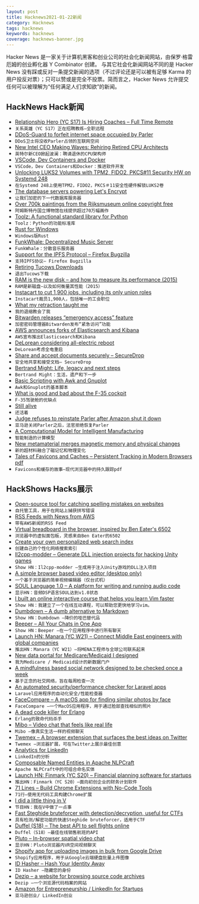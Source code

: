 ```yaml
---
layout: post
title: Hacknews2021-01-22新闻
category: Hacknews
tags: hacknews
keywords: hacknews
coverage: hacknews-banner.jpg
---
```


Hacker News 是一家关于计算机黑客和创业公司的社会化新闻网站，由保罗·格雷厄姆的创业孵化器 Y Combinator 创建。
与其它社会化新闻网站不同的是 Hacker News 没有踩或反对一条提交新闻的选项（不过评论还是可以被有足够 Karma 的用户投反对票）；只可以赞或是完全不投票。简而言之，Hacker News 允许提交任何可以被理解为“任何满足人们求知欲”的新闻。

## HackNews Hack新闻


- [Relationship Hero (YC S17) Is Hiring Coaches – Full Time Remote](https://relationshiphero.com/careers?role=coach)
- `关系英雄（YC S17）正在招聘教练–全职远程`
- [DDoS-Guard to forfeit internet space occupied by Parler](https://krebsonsecurity.com/2021/01/ddos-guard-to-forfeit-internet-space-occupied-by-parler/)
- `DDoS卫士将没收Parler占领的互联网空间`
- [New Intel CEO Making Waves: Rehiring Retired CPU Architects](https://www.anandtech.com/show/16438/new-intel-ceo-making-waves-rehiring-retired-cpu-architects)
- `英特尔新CEO掀起波澜：聘请退休的CPU架构师`
- [VSCode, Dev Containers and Docker](https://blog.feabhas.com/2021/01/vscode-dev-containers-and-docker-moving-software-development-forward/)
- `VSCode，Dev Containers和Docker：推进软件开发`
- [Unlocking LUKS2 Volumes with TPM2, FIDO2, PKCS#11 Security HW on Systemd 248](http://0pointer.net/blog/unlocking-luks2-volumes-with-tpm2-fido2-pkcs11-security-hardware-on-systemd-248.html)
- `在Systemd 248上使用TPM2，FIDO2，PKCS＃11安全性硬件解锁LUKS2卷`
- [The database servers powering Let's Encrypt](https://letsencrypt.org/2021/01/21/next-gen-database-servers.html)
- `让我们加密的下一代数据库服务器`
- [Over 700k paintings from the Rijksmuseum online copyright free](https://www.ianvisits.co.uk/blog/2021/01/21/over-700000-paintings-from-the-rijksmuseum-online-copyright-free/)
- `阿姆斯特丹国立博物馆在线提供超过70万幅画作`
- [Toolz: A functional standard library for Python](https://github.com/pytoolz/toolz)
- `Toolz：Python的功能标准库`
- [Rust for Windows](https://github.com/microsoft/windows-rs)
- `Windows版Rust`
- [FunkWhale: Decentralized Music Server](https://funkwhale.audio/en_US/)
- `FunkWhale：分散音乐服务器`
- [Support for the IPFS Protocol – Firefox Bugzilla](https://bugzilla.mozilla.org/show_bug.cgi?id=1354807)
- `支持IPFS协议– Firefox Bugzilla`
- [Retiring Tucows Downloads](https://tucows.com/retired/)
- `退出Tucows下载`
- [RAM is the new disk – and how to measure its performance (2015)](https://tanelpoder.com/2015/11/30/ram-is-the-new-disk-and-how-to-measure-its-performance-part-3-cpu-instructions-cycles/)
- `RAM是新磁盘–以及如何衡量其性能（2015）`
- [Instacart to cut 1,900 jobs, including its only union roles](https://www.bloomberg.com/news/articles/2021-01-21/instacart-to-cut-1-900-jobs-including-its-only-union-positions)
- `Instacart裁员1,900人，包括唯一的工会职位`
- [What my retraction taught me](https://www.nature.com/articles/d41586-021-00073-4)
- `我的退缩教会了我`
- [Bitwarden releases “emergency access” feature](https://bitwarden.com/help/article/releasenotes/#2021-01-19)
- `加密密码管理器Bitwarden发布“紧急访问”功能`
- [AWS announces forks of Elasticsearch and Kibana](https://aws.amazon.com/blogs/opensource/stepping-up-for-a-truly-open-source-elasticsearch)
- `AWS宣布推出Elasticsearch和Kibana`
- [DeLorean considering all-electric reboot](https://www.newdelorean.com/nhtsa-releases-final-low-volume-manufacturing-rules/)
- `DeLorean考虑全电重启`
- [Share and accept documents securely – SecureDrop](https://securedrop.org/)
- `安全地共享和接受文档– SecureDrop`
- [Bertrand Might: Life, legacy and next steps](http://bertrand.might.net/)
- `Bertrand Might：生活，遗产和下一步`
- [Basic Scripting with Awk and Gnuplot](https://cyberchris.xyz/posts/awk-and-gnuplot/)
- `Awk和Gnuplot的基本脚本`
- [What is good and bad about the F-35 cockpit](https://hushkit.net/2021/01/21/what-is-good-and-bad-about-the-f-35-cockpit-a-panthers-pilots-guide-to-modern-cockpits/)
- `F-35驾驶舱的优缺点`
- [Still alive](https://astralcodexten.substack.com/p/still-alive)
- `还活着`
- [Judge refuses to reinstate Parler after Amazon shut it down](https://www.npr.org/2021/01/21/956486352/judge-refuses-to-reinstate-parler-after-amazon-shut-it-down)
- `亚马逊关闭Parler之后，法官拒绝恢复Parler`
- [A Computational Model for Intelligent Manufacturing](https://industrytoday.com/a-computational-model-for-intelligent-manufacturing/)
- `智能制造的计算模型`
- [New metamaterial merges magnetic memory and physical changes](https://arstechnica.com/science/2021/01/new-metamaterial-merges-magnetic-memory-and-physical-changes/)
- `新的超材料融合了磁记忆和物理变化`
- [Tales of Favicons and Caches – Persistent Tracking in Modern Browsers pdf](https://www.cs.uic.edu/%7Epolakis/papers/solomos-ndss21.pdf)
- `Favicons和缓存的故事–现代浏览器中的持久跟踪pdf`


## HackShows Hacks展示

- [ Open-source tool for catching spelling mistakes on websites](https://github.com/siteinspector/siteinspector)
- `自托管工具，用于在网站上捕获拼写错误`
- [ RSS Feeds with News from AWS](https://www.cloudnews.dev/feeds)
- `带有AWS新闻的RSS Feed`
- [ Virtual breadboard in the browser, inspired by Ben Eater's 6502](https://www.tejotron.com/)
- `浏览器中的虚拟面包板，灵感来自Ben Eater的6502`
- [ Create your own personalized web search index](https://crawlcrawler.com)
- `创建自己的个性化网络搜索索引`
- [ Il2cpp-modder – Generate DLL injection projects for hacking Unity games](https://github.com/juanmjacobs/il2cpp-modder)
- `Show HN：Il2cpp-modder –生成用于注入Unity游戏的DLL注入项目`
- [ A simple browser based video editor (desktop only)](https://bwasti.github.io/mebm/)
- `一个基于浏览器的简单视频编辑器（仅台式机）`
- [ SOUL Language 1.0 – A platform for writing and running audio code](https://soul-lang.github.io/SOUL/docs/SOUL_V1_Release.html)
- `显示HN：音频DSP语言SOUL达到v1.0状态`
- [ I built an online interactive course that helps you learn Vim faster](https://www.vim.so)
- `Show HN：我建立了一个在线互动课程，可以帮助您更快地学习vim。`
- [ Dumbdown – A dumb alternative to Markdown](https://github.com/treenotation/dumbdown)
- `Show HN：Dumbdown –降价的哑巴替代品`
- [ Beeper – All Your Chats in One App](https://www.beeperhq.com/?hn)
- `Show HN：Beeper –在一个应用程序中进行所有聊天`
- [Launch HN: Manara (YC W21) – Connect Middle East engineers with global companies](item?id=25849054)
- `推出HN：Manara（YC W21）–将MENA工程师与全球公司联系起来`
- [ New data portal for Medicare/Medicaid I designed](http://data.cms.gov/beta/)
- `我为Medicare / Medicaid设计的新数据门户`
- [ A mindfulness based social network designed to be checked once a week](https://www.sundayy.app/)
- `基于正念的社交网络，旨在每周检查一次`
- [ An automated security/performance checker for Laravel apps](https://laravel-enlightn.com)
- `Laravel应用程序的自动化安全/性能检查器`
- [ FaceCompare – A macOS app for finding similar photos by face](https://face-compare.now.sh)
- `FaceCompare –一个MacOS应用程序，用于通过脸部查找相似的照片`
- [ A dead code killer for Erlang](https://tech.nextroll.com/blog/dev/2021/01/06/erlang-rebar3-hank.html)
- `Erlang的致命代码杀手`
- [ Mibo – Video chat that feels like real life](https://getmibo.com/)
- `Mibo –像真实生活一样的视频聊天`
- [ Twemex – A browser extension that surfaces the best ideas on Twitter](https://twemex.app/)
- `Twemex –浏览器扩展，可在Twitter上展示最佳创意`
- [ Analytics for LinkedIn](http://lunaa.co.uk/)
- `LinkedIn的分析`
- [ Composable Named Entities in Apache NLPCraft](https://nlpcraft.apache.org/blogs/composable_named_entities.html)
- `Apache NLPCraft中的可组合命名实体`
- [Launch HN: Finmark (YC S20) – Financial planning software for startups](item?id=25860819)
- `推出HN：Finmark（YC S20）–面向初创企业的财务计划软件`
- [ 71 Lines – Build Chrome Extensions with No-Code Tools](https://71lines.com)
- `71行–使用无代码工具构建Chrome扩展`
- [ I did a little thing in V](https://github.com/profullstack/bitchin.net)
- `节目HN：我在V中做了一点事`
- [ Fast Steghide bruteforcer with detection/decryption, useful for CTFs](https://github.com/RickdeJager/stegseek)
- `具有检测/解密功能的快速Steghide bruteforcer，适用于CTF`
- [ Duffel (S18) – The best API to sell flights online](item?id=25860100)
- `Duffel（S18）–最佳在线销售航班的API`
- [ Pluto – In-browser spatial video chat](https://pluto.video)
- `显示HN：Pluto浏览器内VR空间视频聊天`
- [ Shopify app for uploading images in bulk from Google Drive](https://apps.shopify.com/smart-image-upload)
- `Shopify应用程序，用于从Google云端硬盘批量上传图像`
- [ ID Hasher – Hash Your Identity Away](https://github.com/d77939/id_hasher)
- `ID Hasher –隐藏您的身份`
- [ Dezip – a website for browsing source code archives](https://dezip.org/)
- `Dezip –一个浏览源代码档案的网站`
- [ Amazon for Entrepreneurship / LinkedIn for Startups](https://startupstarter.co)
- `亚马逊创业/ LinkedIn创业`

